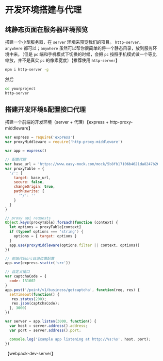 # 开发环境搭建与代理

## 纯静态页面在服务器环境预览
搭建一个小型服务器，在 `server` 环境来预览我们的项目。
`http-server`、`anywhere` 都可以；`anywhere` 虽然可以帮你很简单的将一个静态目录，放到服务环境中来。（但是 `pc` 端和手机模式下切换的时候，会把 `pc` 按照手机模式做一个等比缩放，并不是真实 `pc` 的像素宽度）【推荐使用 `http-server`】
``` bash
npm i http-server -g
```
然后
``` bash
cd yourproject
http-server
```

## 搭建开发环境&配置接口代理

搭建一个前端的开发环境（server + 代理）【express + http-proxy-middleware】

``` js
var express = require('express')
var proxyMiddleware = require('http-proxy-middleware')

var app = express()

// 配置代理
var base_url = 'https://www.easy-mock.com/mock/5b8fb17106b4621da8247b26'
var proxyTable = {
  '/': {
    target: base_url,
    secure: false,
    changeOrigin: true,
    pathRewrite: {
      '^/': ''
    }
  }
}

// proxy api requests
Object.keys(proxyTable).forEach(function (context) {
  let options = proxyTable[context]
  if (typeof options === 'string') {
    options = { target: options }
  }
  app.use(proxyMiddleware(options.filter || context, options))
})

// 前端代码src目录位置配置
app.use(express.static('src'))

// 自定义接口
var captchaCode = {
  code: 131002
}
app.post('/point/v1/business/getcaptcha', function(req, res) {
  setTimeout(function() {
   res.status(200);
   res.json(captchaCode);
  }, 3000)
})

var server = app.listen(3000, function() {
  var host = server.address().address;
  var port = server.address().port;

  console.log('Example app listening at http://%s:%s', host, port);
})
```


【webpack-dev-server】